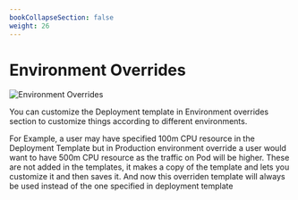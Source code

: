 ```yaml
---
bookCollapseSection: false
weight: 26
---
```



# Environment Overrides

![Environment Overrides](/img/envoverride.JPG  "Environment Overrides")

You can customize the Deployment template in Environment overrides section to customize things according to different environments.


For Example, a user may have specified 100m CPU resource in the Deployment Template but in Production environment override a user would want to have 500m CPU resource as the traffic on Pod will be higher.
These are not added in the templates, it makes a copy of the template and lets you customize it and then saves it.
And now this overriden template will always  be used instead of the one specified in deployment template

